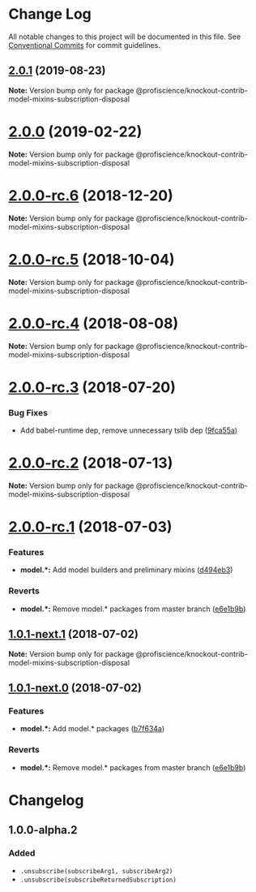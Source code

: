 # Change Log

All notable changes to this project will be documented in this file.
See [Conventional Commits](https://conventionalcommits.org) for commit guidelines.

## [2.0.1](https://github.com/Profiscience/knockout-contrib/compare/@profiscience/knockout-contrib-model-mixins-subscription-disposal@2.0.0...@profiscience/knockout-contrib-model-mixins-subscription-disposal@2.0.1) (2019-08-23)

**Note:** Version bump only for package @profiscience/knockout-contrib-model-mixins-subscription-disposal





# [2.0.0](https://github.com/Profiscience/knockout-contrib/compare/@profiscience/knockout-contrib-model-mixins-subscription-disposal@2.0.0-rc.6...@profiscience/knockout-contrib-model-mixins-subscription-disposal@2.0.0) (2019-02-22)

**Note:** Version bump only for package @profiscience/knockout-contrib-model-mixins-subscription-disposal

# [2.0.0-rc.6](https://github.com/Profiscience/knockout-contrib/compare/@profiscience/knockout-contrib-model-mixins-subscription-disposal@2.0.0-rc.5...@profiscience/knockout-contrib-model-mixins-subscription-disposal@2.0.0-rc.6) (2018-12-20)

**Note:** Version bump only for package @profiscience/knockout-contrib-model-mixins-subscription-disposal

<a name="2.0.0-rc.5"></a>

# [2.0.0-rc.5](https://github.com/Profiscience/knockout-contrib/compare/@profiscience/knockout-contrib-model-mixins-subscription-disposal@2.0.0-rc.4...@profiscience/knockout-contrib-model-mixins-subscription-disposal@2.0.0-rc.5) (2018-10-04)

**Note:** Version bump only for package @profiscience/knockout-contrib-model-mixins-subscription-disposal

<a name="2.0.0-rc.4"></a>

# [2.0.0-rc.4](https://github.com/Profiscience/knockout-contrib/compare/@profiscience/knockout-contrib-model-mixins-subscription-disposal@2.0.0-rc.3...@profiscience/knockout-contrib-model-mixins-subscription-disposal@2.0.0-rc.4) (2018-08-08)

**Note:** Version bump only for package @profiscience/knockout-contrib-model-mixins-subscription-disposal

<a name="2.0.0-rc.3"></a>

# [2.0.0-rc.3](https://github.com/Profiscience/knockout-contrib/compare/@profiscience/knockout-contrib-model-mixins-subscription-disposal@2.0.0-rc.2...@profiscience/knockout-contrib-model-mixins-subscription-disposal@2.0.0-rc.3) (2018-07-20)

### Bug Fixes

- Add babel-runtime dep, remove unnecessary tslib dep ([9fca55a](https://github.com/Profiscience/knockout-contrib/commit/9fca55a))

<a name="2.0.0-rc.2"></a>

# [2.0.0-rc.2](https://github.com/Profiscience/knockout-contrib/compare/@profiscience/knockout-contrib-model-mixins-subscription-disposal@2.0.0-rc.1...@profiscience/knockout-contrib-model-mixins-subscription-disposal@2.0.0-rc.2) (2018-07-13)

**Note:** Version bump only for package @profiscience/knockout-contrib-model-mixins-subscription-disposal

<a name="2.0.0-rc.1"></a>

# [2.0.0-rc.1](https://github.com/Profiscience/knockout-contrib/compare/@profiscience/knockout-contrib-model-mixins-subscription-disposal@1.0.0-alpha.9...@profiscience/knockout-contrib-model-mixins-subscription-disposal@2.0.0-rc.1) (2018-07-03)

### Features

- **model.\*:** Add model builders and preliminary mixins ([d494eb3](https://github.com/Profiscience/knockout-contrib/commit/d494eb3))

### Reverts

- **model.\*:** Remove model.\* packages from master branch ([e6e1b9b](https://github.com/Profiscience/knockout-contrib/commit/e6e1b9b))

<a name="1.0.1-next.1"></a>

## [1.0.1-next.1](https://github.com/Profiscience/knockout-contrib/compare/@profiscience/knockout-contrib-model-mixins-subscription-disposal@1.0.1-next.0...@profiscience/knockout-contrib-model-mixins-subscription-disposal@1.0.1-next.1) (2018-07-02)

**Note:** Version bump only for package @profiscience/knockout-contrib-model-mixins-subscription-disposal

<a name="1.0.1-next.0"></a>

## [1.0.1-next.0](https://github.com/Profiscience/knockout-contrib/compare/@profiscience/knockout-contrib-model-mixins-subscription-disposal@1.0.0-alpha.9...@profiscience/knockout-contrib-model-mixins-subscription-disposal@1.0.1-next.0) (2018-07-02)

### Features

- **model.\*:** Add model.\* packages ([b7f634a](https://github.com/Profiscience/knockout-contrib/commit/b7f634a))

### Reverts

- **model.\*:** Remove model.\* packages from master branch ([e6e1b9b](https://github.com/Profiscience/knockout-contrib/commit/e6e1b9b))

# Changelog

## 1.0.0-alpha.2

### Added

- `.unsubscribe(subscribeArg1, subscribeArg2)`
- `.unsubscribe(subscribeReturnedSubscription)`
